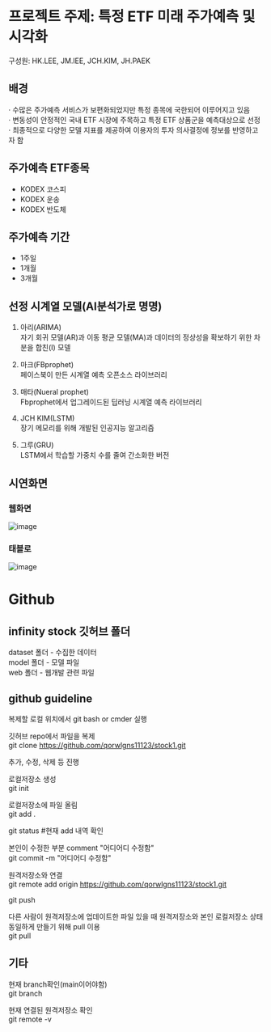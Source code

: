 # 프로젝트 주제: 특정 ETF 미래 주가예측 및 시각화

구성원: HK.LEE, JM.lEE, JCH.KIM, JH.PAEK

## 배경
· 수많은 주가예측 서비스가 보편화되었지만 특정 종목에 국한되어 이루어지고 있음  
· 변동성이 안정적인 국내 ETF 시장에 주목하고 특정 ETF 상품군을 예측대상으로 선정  
· 최종적으로 다양한 모델 지표를 제공하여 이용자의 투자 의사결정에 정보를 반영하고자 함

## 주가예측 ETF종목

- KODEX 코스피
- KODEX 운송
- KODEX 반도체

## 주가예측 기간

- 1주일
- 1개월
- 3개월

## 선정 시계열 모델(AI분석가로 명명)
1. 아리(ARIMA)  
자기 회귀 모델(AR)과 이동 평균 모델(MA)과 데이터의 정상성을 확보하기 위한 차분을 합친(I) 모델

2. 마크(FBprophet)  
페이스북이 만든 시계열 예측 오픈소스 라이브러리

3. 매타(Nueral prophet)  
Fbprophet에서 업그레이드된 딥러닝 시계열 예측 라이브러리

4. JCH KIM(LSTM)  
장기 메모리를 위해 개발된 인공지능 알고리즘

5. 그루(GRU)  
LSTM에서 학습할 가중치 수를 줄여 간소화한 버전

## 시연화면

### 웹화면
![image](https://user-images.githubusercontent.com/45068747/177231200-5822e4c4-6b88-4e23-bc5f-d7d0cb4f3953.png)

### 태블로
![image](https://user-images.githubusercontent.com/45068747/177231218-62364a5e-e582-4f62-b6d2-6c1d19e8f196.png)



# Github

## infinity stock 깃허브 폴더

dataset 폴더 - 수집한 데이터  
model 폴더 - 모델 파일  
web 폴더 - 웹개발 관련 파일


## github guideline

복제할 로컬 위치에서 git bash or cmder 실행

깃허브 repo에서 파일을 복제  
git clone https://github.com/qorwlgns11123/stock1.git

추가, 수정, 삭제 등 진행

로컬저장소 생성  
git init

로컬저장소에 파일 올림  
git add .

git status  #현재 add 내역 확인

본인이 수정한 부분 comment "어디어디 수정함"  
git commit -m "어디어디 수정함"

원격저장소와 연결  
git remote add origin https://github.com/qorwlgns11123/stock1.git

git push



다른 사람이 원격저장소에 업데이트한 파일 있을 때 원격저장소와 본인 로컬저장소 상태 동일하게 만들기 위해 pull 이용  
git pull



## 기타

현재 branch확인(main이어야함)  
git branch



현재 연결된 원격저장소 확인  
git remote -v

